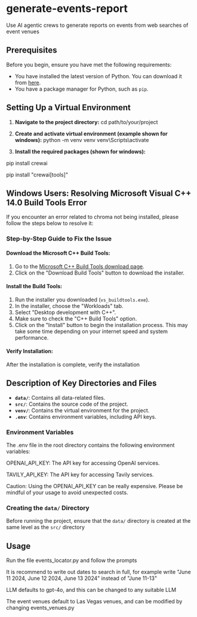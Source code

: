 # generate-events-report
Use AI agentic crews to generate reports on events from web searches of event venues

## Prerequisites

Before you begin, ensure you have met the following requirements:
- You have installed the latest version of Python. You can download it from [here](https://www.python.org/downloads/).
- You have a package manager for Python, such as `pip`.

## Setting Up a Virtual Environment

1. **Navigate to the project directory:**
cd path/to/your/project

2. **Create and activate virtual environment (example shown for windows):**
python -m venv venv
venv\Scripts\activate

3. **Install the required packages (shown for windows):**

pip install crewai

pip install "crewai[tools]"

## Windows Users: Resolving Microsoft Visual C++ 14.0 Build Tools Error

If you encounter an error related to chroma not being installed, 
please follow the steps below to resolve it:

### Step-by-Step Guide to Fix the Issue

#### Download the Microsoft C++ Build Tools:
1. Go to the [Microsoft C++ Build Tools download page](https://visualstudio.microsoft.com/visual-cpp-build-tools/).
2. Click on the "Download Build Tools" button to download the installer.

#### Install the Build Tools:
1. Run the installer you downloaded (`vs_buildtools.exe`).
2. In the installer, choose the "Workloads" tab.
3. Select "Desktop development with C++".
4. Make sure to check the "C++ Build Tools" option.
5. Click on the "Install" button to begin the installation process. This may take some time depending on your internet speed and system performance.

#### Verify Installation:
After the installation is complete, verify the installation

## Description of Key Directories and Files

- **`data/`**: Contains all data-related files.
- **`src/`**: Contains the source code of the project.
- **`venv/`**: Contains the virtual environment for the project.
- **`.env`**: Contains environment variables, including API keys.

### Environment Variables
The .env file in the root directory contains the following environment variables:

OPENAI_API_KEY: The API key for accessing OpenAI services.

TAVILY_API_KEY: The API key for accessing Tavily services.

Caution: Using the OPENAI_API_KEY can be really expensive. Please be mindful of your usage to avoid unexpected costs.

### Creating the `data/` Directory

Before running the project, ensure that the `data/` directory is created at the same level as the `src/` directory

## Usage
Run the file events_locator.py and follow the prompts

It is recommend to write out dates to search in full, for example 
write "June 11 2024, June 12 2024, June 13 2024" instead of "June 11-13"

LLM defaults to gpt-4o, and this can be changed to any suitable LLM

The event venues default to Las Vegas venues, and can be modified by changing events_venues.py